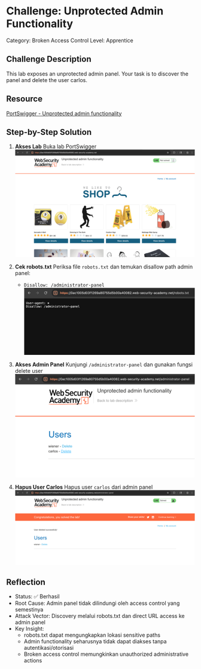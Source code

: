 # Challenge: Unprotected Admin Functionality

Category: Broken Access Control
Level: Apprentice

## Challenge Description

This lab exposes an unprotected admin panel. Your task is to discover the panel and delete the user carlos.

## Resource

[PortSwigger - Unprotected admin functionality](https://portswigger.net/web-security/access-control/lab-unprotected-admin-functionality)

## Step-by-Step Solution

1. **Akses Lab**
   Buka lab PortSwigger
   ![](images/step1-akseslab.png)

2. **Cek robots.txt**
   Periksa file `robots.txt` dan temukan disallow path admin panel:

   - `Disallow: /administrator-panel`
     ![](images/step2-robots.png)

3. **Akses Admin Panel**
   Kunjungi `/administrator-panel` dan gunakan fungsi delete user
   ![](images/step3-delete.png)

4. **Hapus User Carlos**
   Hapus user `carlos` dari admin panel
   ![](images/step4-success.png)

## Reflection

- Status: ✅ Berhasil
- Root Cause: Admin panel tidak dilindungi oleh access control yang semestinya
- Attack Vector: Discovery melalui robots.txt dan direct URL access ke admin panel
- Key Insight:
  - robots.txt dapat mengungkapkan lokasi sensitive paths
  - Admin functionality seharusnya tidak dapat diakses tanpa autentikasi/otorisasi
  - Broken access control memungkinkan unauthorized administrative actions
